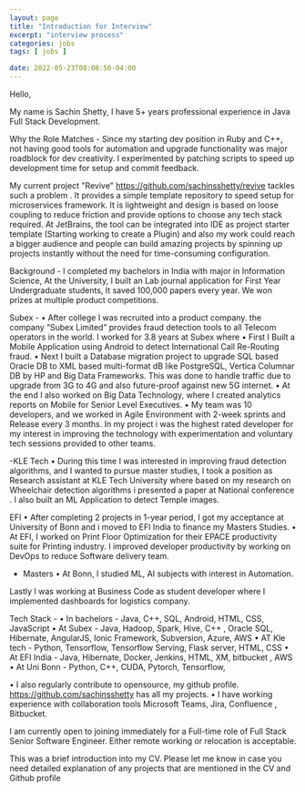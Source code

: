 ```yaml
---
layout: page
title: "Introduction for Interview"
excerpt: "interview process"
categories: jobs
tags: [ jobs ]

date: 2022-05-23T08:08:50-04:00
---
```


Hello,

My name is Sachin Shetty, I have 5+ years professional experience in Java Full Stack Development.

Why the Role Matches -
Since my starting dev position in Ruby and C++, not having good tools for automation and upgrade functionality was major roadblock for dev creativity.  I experimented by patching scripts to speed up development time for setup and commit feedback.

My current project "Revive" https://github.com/sachinsshetty/revive tackles such a problem . It provides a simple template repository to speed setup for microservices framework. It is lightweight and design is based on loose coupling to reduce friction and provide options to choose any tech stack required. At JetBrains, the tool can be integrated into IDE as project starter template (Starting working to create a Plugin) and also my work could reach a bigger audience and people can build amazing projects by spinning up projects instantly without the need for time-consuming configuration.


Background -
I completed my bachelors in India with major in Information Science, At the University,  I built an Lab journal application for First Year Undergraduate students, It saved 100,000 papers every year. We won prizes at multiple product
competitions.

Subex -
• After college I was recruited into a product company. the company “Subex Limited” provides fraud detection tools to all Telecom operators in the world. I worked for 3.8 years at Subex where
• First I Built a Mobile Application using Android to detect International Call Re-Routing fraud.
• Next I built a Database migration project to upgrade SQL based Oracle DB to XML based multi-format dB like PostgreSQL, Vertica Columnar DB by HP and Big Data Frameworks. This was done to handle traffic due to upgrade from 3G to 4G and also future-proof against new 5G internet.
• At the end I also worked on Big Data Technology, where I created analytics reports on Mobile for Senior Level Executives.
• My team was 10 developers, and we worked in Agile Environment with 2-week sprints and Release every 3 months. In my project i was the highest rated developer for my interest in improving the technology with
experimentation and voluntary tech sessions provided to other teams.

-KLE Tech
• During this time I was interested in improving fraud detection algorithms, and I wanted to pursue master studies, I took a position as Research assistant at KLE Tech University where based on my research on Wheelchair detection algorithms i presented a paper at National conference . I also built an ML Application to detect Temple images.

EFI
• After completing 2 projects in 1-year period, I got my acceptance at University of Bonn and i moved to EFI India to finance my Masters Studies.
• At EFI, I worked on Print Floor Optimization for their EPACE productivity suite for Printing industry. I improved developer productivity by working on DevOps to reduce Software delivery team.

- Masters 
  • At Bonn, I studied ML, AI subjects with interest in Automation.

Lastly I was working at Business Code as
student developer where I implemented dashboards for logistics company.

Tech Stack -
• In bachelors - Java, C++, SQL, Android, HTML, CSS, JavaScript
• At Subex - Java, Hadoop, Spark, Hive, C++ , Oracle SQL, Hibernate, AngularJS, Ionic Framework, Subversion, Azure, AWS
• AT Kle tech - Python, Tensorflow, Tensorflow Serving, Flask server, HTML, CSS
• At EFI India - Java, Hibernate, Docker, Jenkins, HTML, XM, bitbucket , AWS
• At Uni Bonn - Python, C++, CUDA, Pytorch, Tensorflow,

• I also regularly contribute to opensource, my github profile. https://github.com/sachinsshetty has all my projects.
• I have working experience with collaboration tools Microsoft Teams, Jira, Confluence , Bitbucket.

I am currently open to joining immediately for a Full-time role of Full Stack Senior Software Engineer. Either remote working or relocation is acceptable.

This was a brief introduction into my CV. Please let me know in case you need detailed explanation of any projects that are mentioned in the CV and Github profile
